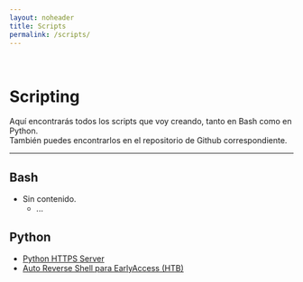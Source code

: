 ```yaml
---
layout: noheader
title: Scripts
permalink: /scripts/
---
```


<br/>

# Scripting

Aquí encontrarás todos los scripts que voy creando, tanto en Bash como en Python.
<br/>
También puedes encontrarlos en el repositorio de Github correspondiente.

********************************************************************************************

## Bash

  - Sin contenido.
    - ...

## Python

  - [Python HTTPS Server](/scripts/python/https_server.py)
  - [Auto Reverse Shell para EarlyAccess (HTB)](/scripts/python/autorevsh.py)
